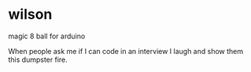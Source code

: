 # wilson
magic 8 ball for arduino

When people ask me if I can code in an interview I laugh and show them this dumpster fire.
